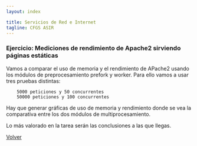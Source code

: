 ```yaml
---
layout: index

title: Servicios de Red e Internet
tagline: CFGS ASIR
---
```


### Ejercicio: Mediciones de rendimiento de Apache2 sirviendo páginas estáticas

Vamos a comparar el uso de memoria y el rendimiento de APache2 usando los módulos de preprocesamiento prefork y worker. Para ello vamos a usar tres pruebas distintas:

        5000 peticiones y 50 concurrentes
        50000 peticiones y 100 concurrentes

Hay que generar gráficas de uso de memoria y rendimiento donde se vea la comparativa entre los dos módulos de multiprocesamiento.

Lo más valorado en la tarea serán las conclusiones a las que llegas.



[Volver](index)
